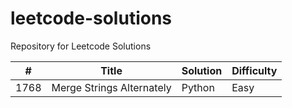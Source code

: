# leetcode-solutions
Repository for Leetcode Solutions

| #    | Title                     | Solution | Difficulty |
|------|---------------------------|----------|------------|
| 1768 | Merge Strings Alternately | Python   | Easy       |
